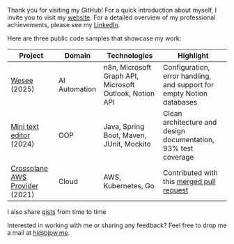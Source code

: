Thank you for visiting my GitHub! For a quick introduction about myself, I invite you to visit my [website](https://www.bjpw.me/). For a detailed overview of my professional achievements, please see my [LinkedIn](https://www.linkedin.com/in/wolffbe/).

Here are three public code samples that showcase my work:

| Project | Domain   | Technologies | Highlight |
|---------|----------|--------------|-----------|
| [Wesee](https://github.com/wolffbe/wesee-n8n) (2025) | AI Automation | n8n, Microsoft Graph API, Microsoft Outlook, Notion API | Configuration, error handling, and support for empty Notion databases |
| [Mini text editor](https://github.com/wolffbe/minitexteditor) (2024) | OOP      | Java, Spring Boot, Maven, JUnit, Mockito | Clean architecture and design documentation, 93% test coverage |
| [Crossplane AWS Provider](https://github.com/crossplane-contrib/provider-aws) (2021) | Cloud    | AWS, Kubernetes, Go | Contributed with this [merged pull request](https://github.com/crossplane-contrib/provider-aws/pull/469) |

I also share [gists](https://gist.github.com/wolffbe) from time to time

Interested in working with me or sharing any feedback? Feel free to drop me a mail at [hi@bjpw.me](mailto:hi@bjpw.me).
